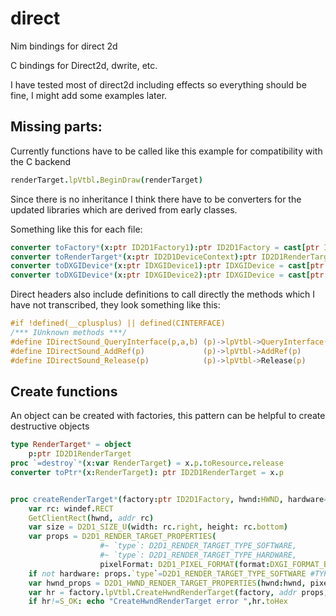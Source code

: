 # direct
Nim bindings for direct 2d

C bindings for Direct2d, dwrite, etc.

I have tested most of direct2d including effects so everything should be fine, I might add some examples later.



## Missing parts:
Currently functions have to be called like this example for compatibility with the C backend
```nim
renderTarget.lpVtbl.BeginDraw(renderTarget)
```

Since there is no inheritance I think there have to be converters for the updated libraries which are derived from early classes.

Something like this for each file:
```nim
converter toFactory*(x:ptr ID2D1Factory1):ptr ID2D1Factory = cast[ptr ID2D1Factory](x)
converter toRenderTarget*(x:ptr ID2D1DeviceContext):ptr ID2D1RenderTarget = cast[ptr ID2D1RenderTarget](x)
converter toDXGIDevice*(x:ptr IDXGIDevice1):ptr IDXGIDevice = cast[ptr IDXGIDevice](x)
converter toDXGIDevice*(x:ptr IDXGIDevice2):ptr IDXGIDevice = cast[ptr IDXGIDevice](x)
```

Direct headers also include definitions to call directly the methods which I have not transcribed, they look something like this:
```c
#if !defined(__cplusplus) || defined(CINTERFACE)
/*** IUnknown methods ***/
#define IDirectSound_QueryInterface(p,a,b) (p)->lpVtbl->QueryInterface(p,a,b)
#define IDirectSound_AddRef(p)             (p)->lpVtbl->AddRef(p)
#define IDirectSound_Release(p)            (p)->lpVtbl->Release(p)
```


## Create functions
An object can be created with factories, this pattern can be helpful to create destructive objects
```nim
type RenderTarget* = object
    p:ptr ID2D1RenderTarget
proc `=destroy`*(x:var RenderTarget) = x.p.toResource.release
converter toPtr*(x:RenderTarget): ptr ID2D1RenderTarget = x.p


proc createRenderTarget*(factory:ptr ID2D1Factory, hwnd:HWND, hardware=true): RenderTarget =
    var rc: windef.RECT
    GetClientRect(hwnd, addr rc)
    var size = D2D1_SIZE_U(width: rc.right, height: rc.bottom)
    var props = D2D1_RENDER_TARGET_PROPERTIES(
                    #~ `type`: D2D1_RENDER_TARGET_TYPE_SOFTWARE,
                    #~ `type`: D2D1_RENDER_TARGET_TYPE_HARDWARE,
                    pixelFormat: D2D1_PIXEL_FORMAT(format:DXGI_FORMAT_B8G8R8A8_UNORM, alphaMode:D2D1_ALPHA_MODE_PREMULTIPLIED)) #alpha mode:UNKNOWN,PREMULTIPLIED,IGNORE
    if not hardware: props.`type`=D2D1_RENDER_TARGET_TYPE_SOFTWARE #TYPE_SOFTWARE is important if want to get a bitmap from rendertarget
    var hwnd_props = D2D1_HWND_RENDER_TARGET_PROPERTIES(hwnd:hwnd, pixelSize:size)
    var hr = factory.lpVtbl.CreateHwndRenderTarget(factory, addr props, addr hwnd_props, cast[ptr ptr ID2D1HwndRenderTarget](addr result.p))
    if hr!=S_OK: echo "CreateHwndRenderTarget error ",hr.toHex
 ```
